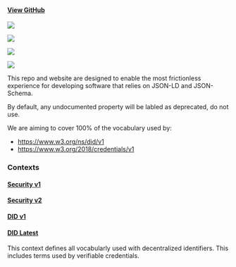 #### [View GitHub](https://github.com/decentralized-identity/context)

![](https://github.com/decentralized-identity/context/workflows/DIF%20JSON-LD/badge.svg)

![](https://github.com/decentralized-identity/context/workflows/DIF%20JSON%20Schema/badge.svg)

![](https://github.com/decentralized-identity/context/workflows/W3C%20JSON-LD/badge.svg)

![](https://github.com/decentralized-identity/context/workflows/Default%20JSON-LD/badge.svg)

This repo and website are designed to enable the most frictionless experience for developing software that relies on JSON-LD and JSON-Schema.

By default, any undocumented property will be labled as deprecated, do not use.

We are aiming to cover 100% of the vocabulary used by:

- https://www.w3.org/ns/did/v1
- https://www.w3.org/2018/credentials/v1

### Contexts

#### [Security v1](https://identity.foundation/context/security-v1)

#### [Security v2](https://identity.foundation/context/security-v1)

#### [DID v1](https://identity.foundation/context/did-v1)

#### [DID Latest](https://identity.foundation/context/did-latest)

This context defines all vocabularly used with decentralized identifiers. This includes terms used by verifiable credentials.
